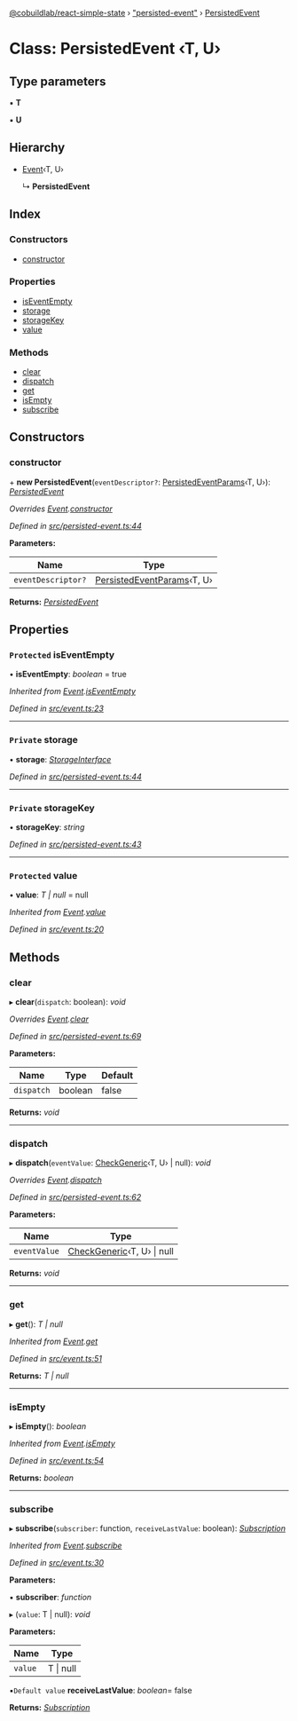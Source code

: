[@cobuildlab/react-simple-state](../README.md) › ["persisted-event"](../modules/_persisted_event_.md) › [PersistedEvent](_persisted_event_.persistedevent.md)

# Class: PersistedEvent ‹**T, U**›

## Type parameters

▪ **T**

▪ **U**

## Hierarchy

* [Event](_event_.event.md)‹T, U›

  ↳ **PersistedEvent**

## Index

### Constructors

* [constructor](_persisted_event_.persistedevent.md#constructor)

### Properties

* [isEventEmpty](_persisted_event_.persistedevent.md#protected-iseventempty)
* [storage](_persisted_event_.persistedevent.md#private-storage)
* [storageKey](_persisted_event_.persistedevent.md#private-storagekey)
* [value](_persisted_event_.persistedevent.md#protected-value)

### Methods

* [clear](_persisted_event_.persistedevent.md#clear)
* [dispatch](_persisted_event_.persistedevent.md#dispatch)
* [get](_persisted_event_.persistedevent.md#get)
* [isEmpty](_persisted_event_.persistedevent.md#isempty)
* [subscribe](_persisted_event_.persistedevent.md#subscribe)

## Constructors

###  constructor

\+ **new PersistedEvent**(`eventDescriptor?`: [PersistedEventParams](../modules/_persisted_event_.md#persistedeventparams)‹T, U›): *[PersistedEvent](_persisted_event_.persistedevent.md)*

*Overrides [Event](_event_.event.md).[constructor](_event_.event.md#constructor)*

*Defined in [src/persisted-event.ts:44](https://github.com/cobuildlab/react-simple-state/blob/e6423d5/src/persisted-event.ts#L44)*

**Parameters:**

Name | Type |
------ | ------ |
`eventDescriptor?` | [PersistedEventParams](../modules/_persisted_event_.md#persistedeventparams)‹T, U› |

**Returns:** *[PersistedEvent](_persisted_event_.persistedevent.md)*

## Properties

### `Protected` isEventEmpty

• **isEventEmpty**: *boolean* = true

*Inherited from [Event](_event_.event.md).[isEventEmpty](_event_.event.md#protected-iseventempty)*

*Defined in [src/event.ts:23](https://github.com/cobuildlab/react-simple-state/blob/e6423d5/src/event.ts#L23)*

___

### `Private` storage

• **storage**: *[StorageInterface](../interfaces/_persisted_event_.storageinterface.md)*

*Defined in [src/persisted-event.ts:44](https://github.com/cobuildlab/react-simple-state/blob/e6423d5/src/persisted-event.ts#L44)*

___

### `Private` storageKey

• **storageKey**: *string*

*Defined in [src/persisted-event.ts:43](https://github.com/cobuildlab/react-simple-state/blob/e6423d5/src/persisted-event.ts#L43)*

___

### `Protected` value

• **value**: *T | null* = null

*Inherited from [Event](_event_.event.md).[value](_event_.event.md#protected-value)*

*Defined in [src/event.ts:20](https://github.com/cobuildlab/react-simple-state/blob/e6423d5/src/event.ts#L20)*

## Methods

###  clear

▸ **clear**(`dispatch`: boolean): *void*

*Overrides [Event](_event_.event.md).[clear](_event_.event.md#clear)*

*Defined in [src/persisted-event.ts:69](https://github.com/cobuildlab/react-simple-state/blob/e6423d5/src/persisted-event.ts#L69)*

**Parameters:**

Name | Type | Default |
------ | ------ | ------ |
`dispatch` | boolean | false |

**Returns:** *void*

___

###  dispatch

▸ **dispatch**(`eventValue`: [CheckGeneric](../modules/_types_.md#checkgeneric)‹T, U› | null): *void*

*Overrides [Event](_event_.event.md).[dispatch](_event_.event.md#dispatch)*

*Defined in [src/persisted-event.ts:62](https://github.com/cobuildlab/react-simple-state/blob/e6423d5/src/persisted-event.ts#L62)*

**Parameters:**

Name | Type |
------ | ------ |
`eventValue` | [CheckGeneric](../modules/_types_.md#checkgeneric)‹T, U› &#124; null |

**Returns:** *void*

___

###  get

▸ **get**(): *T | null*

*Inherited from [Event](_event_.event.md).[get](_event_.event.md#get)*

*Defined in [src/event.ts:51](https://github.com/cobuildlab/react-simple-state/blob/e6423d5/src/event.ts#L51)*

**Returns:** *T | null*

___

###  isEmpty

▸ **isEmpty**(): *boolean*

*Inherited from [Event](_event_.event.md).[isEmpty](_event_.event.md#isempty)*

*Defined in [src/event.ts:54](https://github.com/cobuildlab/react-simple-state/blob/e6423d5/src/event.ts#L54)*

**Returns:** *boolean*

___

###  subscribe

▸ **subscribe**(`subscriber`: function, `receiveLastValue`: boolean): *[Subscription](../interfaces/_pub_sub_.subscription.md)*

*Inherited from [Event](_event_.event.md).[subscribe](_event_.event.md#subscribe)*

*Defined in [src/event.ts:30](https://github.com/cobuildlab/react-simple-state/blob/e6423d5/src/event.ts#L30)*

**Parameters:**

▪ **subscriber**: *function*

▸ (`value`: T | null): *void*

**Parameters:**

Name | Type |
------ | ------ |
`value` | T &#124; null |

▪`Default value`  **receiveLastValue**: *boolean*= false

**Returns:** *[Subscription](../interfaces/_pub_sub_.subscription.md)*

